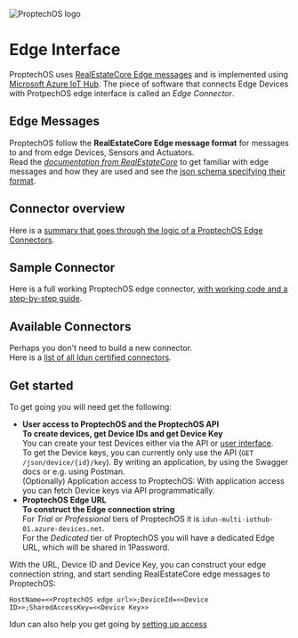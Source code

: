 ![ProptechOS logo](../images/ProptechOS-logotype-ex.png)

# Edge Interface
ProptechOS uses [RealEstateCore Edge messages](https://github.com/RealEstateCore/rec/tree/master/api/edge_messages) and is implemented using [Microsoft Azure IoT Hub](https://azure.microsoft.com/en-us/services/iot-hub/). The piece of software that connects Edge Devices with ProtpechOS edge interface is called an *Edge Connector*.

## Edge Messages
ProptechOS follow the **RealEstateCore Edge message format** for messages to and from edge Devices, Sensors and Actuators.  
Read the *[documentation from RealEstateCore](https://github.com/RealEstateCore/rec/tree/master/api/edge_messages)* to get familiar with edge messages and how they are used and see the [json schema specifying their format](https://github.com/RealEstateCore/rec/tree/master/api/edge_messages/edge_message.schema.json).

## Connector overview
Here is a [summary that goes through the logic of a ProptechOS Edge Connectors](Edge-Connector-Overview).

## Sample Connector
Here is a full working ProptechOS edge connector, [with working code and a step-by-step guide](examples).

## Available Connectors
Perhaps you don't need to build a new connector.  
Here is a [list of all Idun certified connectors](List-of-Available-Connectors).

## Get started
To get going you will need get the following:
* **User access to ProptechOS and the ProptechOS API**  
**To create devices, get Device IDs and get Device Key**  
You can create your test Devices either via the API or [user interface](https://proptechos.com/ui).  
To get the Device keys, you can currently only use the API (`GET /json/device/{id}/key`). By writing an application, by using the Swagger docs or e.g. using Postman.  
(Optionally) Application access to ProptechOS: With application access you can fetch Device keys via API programmatically.
* **ProptechOS Edge URL**  
**To construct the Edge connection string**  
For *Trial* or *Professional* tiers of ProptechOS it is `idun-multi-iothub-01.azure-devices.net`.  
For the *Dedicated* tier of ProptechOS you will have a dedicated Edge URL, which will be shared in 1Password.  

With the URL, Device ID and Device Key, you can construct your edge connection string, and start sending RealEstateCore edge messages to ProptechOS:
```
HostName=<<ProptechOS edge url>>;DeviceId=<<Device ID>>;SharedAccessKey=<<Device Key>>
```
Idun can also help you get going by [setting up access](dev-kit-via-1password)
